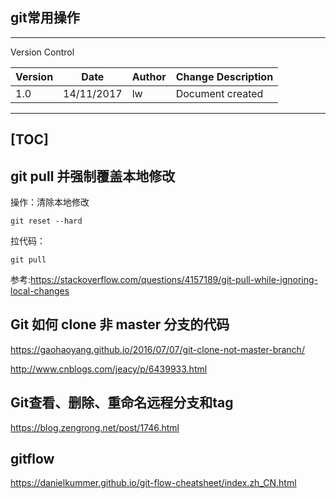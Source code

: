 ## git常用操作
---
Version Control

| Version | Date       | Author      | Change Description |
| ------- | ---------- | ----------- | ------------------ |
| 1.0     | 14/11/2017 | lw | Document created   |

---
[TOC]
---

## git pull 并强制覆盖本地修改
操作：清除本地修改
```
git reset --hard
```
拉代码：
```
git pull
```
参考:https://stackoverflow.com/questions/4157189/git-pull-while-ignoring-local-changes

## Git 如何 clone 非 master 分支的代码
https://gaohaoyang.github.io/2016/07/07/git-clone-not-master-branch/

http://www.cnblogs.com/jeacy/p/6439933.html

## Git查看、删除、重命名远程分支和tag
https://blog.zengrong.net/post/1746.html

## gitflow
https://danielkummer.github.io/git-flow-cheatsheet/index.zh_CN.html
